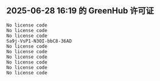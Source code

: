 ## 2025-06-28 16:19 的 GreenHub 许可证
```
No license code
No license code
No license code
Sa9j-VsP1-N3OI-bbC8-36AD
No license code
No license code
No license code
No license code
No license code
No license code
```
